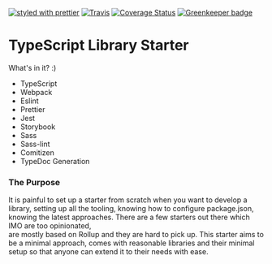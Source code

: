 [![styled with prettier](https://img.shields.io/badge/styled_with-prettier-ff69b4.svg)](https://github.com/prettier/prettier)
[![Travis](https://travis-ci.com/JuliusKoronci/typescript-library-starter.svg?branch=master)](https://travis-ci.org/JuliusKoronci/typescript-library-starter)
[![Coverage Status](https://coveralls.io/repos/github/JuliusKoronci/typescript-library-starter/badge.svg?branch=master)](https://coveralls.io/github/JuliusKoronci/typescript-library-starter?branch=master) [![Greenkeeper badge](https://badges.greenkeeper.io/JuliusKoronci/typescript-library-starter.svg)](https://greenkeeper.io/)

# TypeScript Library Starter
What's in it? :) 
- TypeScript
- Webpack
- Eslint
- Prettier
- Jest
- Storybook
- Sass
- Sass-lint
- Comitizen
- TypeDoc Generation

### The Purpose
It is painful to set up a starter from scratch when you want to develop a library, setting up all the tooling, 
knowing how to configure package.json, knowing the latest approaches. There are a few starters out there which IMO are too opinionated,  
are mostly based on Rollup and they are hard to pick up. This starter aims to be a minimal approach, comes with reasonable 
libraries and their minimal setup so that anyone can extend it to their needs with ease.
